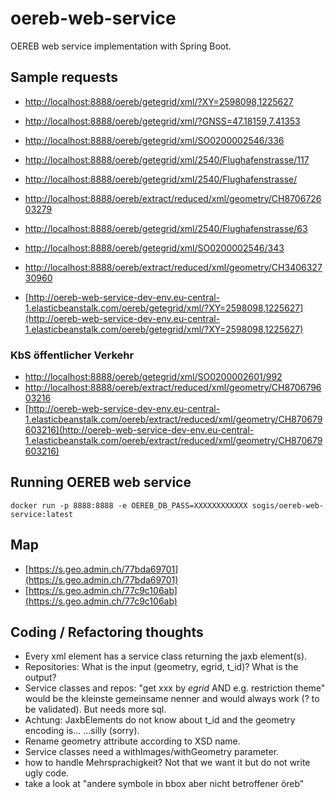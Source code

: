 # oereb-web-service
OEREB web service implementation with Spring Boot.


## Sample requests
* [http://localhost:8888/oereb/getegrid/xml/?XY=2598098,1225627](http://localhost:8888/oereb/getegrid/xml/?XY=2598098,1225627)
* [http://localhost:8888/oereb/getegrid/xml/?GNSS=47.18159,7.41353](http://localhost:8888/oereb/getegrid/xml/?GNSS=47.18159,7.41353)
* [http://localhost:8888/oereb/getegrid/xml/SO0200002546/336](http://localhost:8888/oereb/getegrid/xml/SO0200002546/336)

* [http://localhost:8888/oereb/getegrid/xml/2540/Flughafenstrasse/117](http://localhost:8888/oereb/getegrid/xml/2540/Flughafenstrasse/117)
* [http://localhost:8888/oereb/getegrid/xml/2540/Flughafenstrasse/](http://localhost:8888/oereb/getegrid/xml/2540/Flughafenstrasse/)

* [http://localhost:8888/oereb/extract/reduced/xml/geometry/CH870672603279](http://localhost:8888/oereb/extract/reduced/xml/geometry/CH870672603279)

* [http://localhost:8888/oereb/getegrid/xml/2540/Flughafenstrasse/63](http://localhost:8888/oereb/getegrid/xml/2540/Flughafenstrasse/63)
* [http://localhost:8888/oereb/getegrid/xml/SO0200002546/343](http://localhost:8888/oereb/getegrid/xml/SO0200002546/343)
* [http://localhost:8888/oereb/extract/reduced/xml/geometry/CH340632730960](http://localhost:8888/oereb/extract/reduced/xml/geometry/CH340632730960)

* [http://oereb-web-service-dev-env.eu-central-1.elasticbeanstalk.com/oereb/getegrid/xml/?XY=2598098,1225627](http://oereb-web-service-dev-env.eu-central-1.elasticbeanstalk.com/oereb/getegrid/xml/?XY=2598098,1225627)

### KbS öffentlicher Verkehr

* [http://localhost:8888/oereb/getegrid/xml/SO0200002601/992](http://localhost:8888/oereb/getegrid/xml/SO0200002601/992)
* [http://localhost:8888/oereb/extract/reduced/xml/geometry/CH870679603216](http://localhost:8888/oereb/extract/reduced/xml/geometry/CH870679603216)
* [http://oereb-web-service-dev-env.eu-central-1.elasticbeanstalk.com/oereb/extract/reduced/xml/geometry/CH870679603216](http://oereb-web-service-dev-env.eu-central-1.elasticbeanstalk.com/oereb/extract/reduced/xml/geometry/CH870679603216)

## Running OEREB web service
`docker run -p 8888:8888 -e OEREB_DB_PASS=XXXXXXXXXXXX sogis/oereb-web-service:latest`

## Map
* [https://s.geo.admin.ch/77bda69701](https://s.geo.admin.ch/77bda69701)
* [https://s.geo.admin.ch/77c9c106ab](https://s.geo.admin.ch/77c9c106ab)

## Coding / Refactoring thoughts
* Every xml element has a service class returning the jaxb element(s).
* Repositories: What is the input (geometry, egrid, t_id)? What is the output?
* Service classes and repos: "get xxx by _egrid_ AND e.g. restriction theme" would be the kleinste gemeinsame nenner and would always work (? to be validated). But needs more sql.
* Achtung: JaxbElements do not know about t_id and the geometry encoding is... ...silly (sorry).
* Rename geometry attribute according to XSD name.
* Service classes need a withImages/withGeometry parameter.
* how to handle Mehrsprachigkeit? Not that we want it but do not write ugly code.
* take a look at "andere symbole in bbox aber nicht betroffener öreb"
